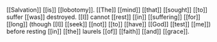 [[Salvation]] [[is]] [[lobotomy]]. [[The]] [[mind]] [[that]] [[sought]] [[to]] suffer [[was]] destroyed. [[I]] cannot [[rest]] [[in]] [[suffering]] [[for]] [[long]] (though [[I]] [[seek]] [[not]] [[to]] [[have]] [[God]] [[test]] [[me]]) before resting [[in]] [[the]] laurels [[of]] [[faith]] [[and]] [[grace]].

